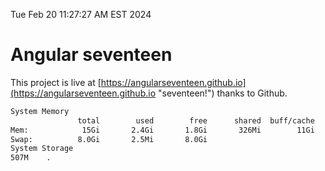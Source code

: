 Tue Feb 20 11:27:27 AM EST 2024

# Angular seventeen


This project is live at [https://angularseventeen.github.io](https://angularseventeen.github.io "seventeen!") thanks to Github.

```bash
System Memory
               total        used        free      shared  buff/cache   available
Mem:            15Gi       2.4Gi       1.8Gi       326Mi        11Gi        12Gi
Swap:          8.0Gi       2.5Mi       8.0Gi
System Storage
507M	.

